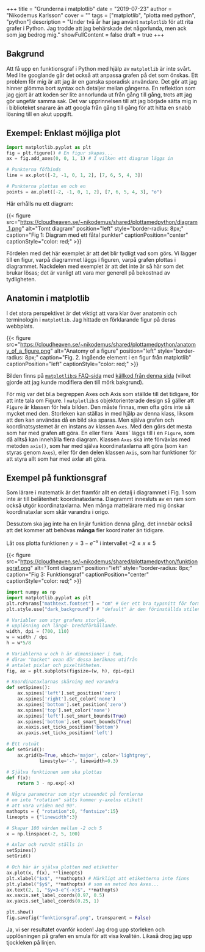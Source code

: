 +++
title = "Grunderna i matplotlib"
date = "2019-07-23"
author = "Nikodemus Karlsson"
cover = ""
tags = ["matplotlib", "plotta med python", "python"]
description = "Under två år har jag använt `matplotlib` för att rita grafer i Python. Jag trodde att jag behärskade det någorlunda, men ack som jag bedrog mig."
showFullContent = false
draft = true
+++
## Bakgrund
Att få upp en funktionsgraf i Python med hjälp av `matplotlib` är inte svårt.
Med lite googlande går det också att anpassa grafen på det som önskas. Ett
problem för mig är att jag är en ganska sporadisk användare. Det gör att jag
hinner glömma bort syntax och detaljer mellan gångerna. En reflektion som jag
gjort är att koden ser lite annorlunda ut från gång till gång, trots att jag gör
ungefär samma sak. Det var upprinnelsen till att jag började sätta mig in i
biblioteket snarare än att googla från gång till gång för att hitta en snabb
lösning till en akut uppgift.

## Exempel: Enklast möjliga plot
```python
import matplotlib.pyplot as plt
fig = plt.figure() # En figur skapas...
ax = fig.add_axes(0, 0, 1, 1) # I vilken ett diagram läggs in

# Punkterna föfbinds
line = ax.plot([-2, -1, 0, 1, 2], [7, 6, 5, 4, 3])

# Punkterna plottas en och en
points = ax.plot([-2, -1, 0, 1, 2], [7, 6, 5, 4, 3], "o")
```

Här erhålls nu ett diagram:

{{< figure src="https://cloudheaven.se/~nikodemus/shared/plottamedpython/diagram_1.png" alt="Tomt diagram" position="left" style="border-radius: 8px;" caption="Fig 1: Diagram med ett fåtal punkter" captionPosition="center" captionStyle="color: red;" >}}

Fördelen med det här exemplet är att det blir tydligt vad som görs. Vi lägger
till en figur, varpå diagrammet läggs i figuren, varpå grafen plottas i
diagrammet. Nackdelen med exemplet är att det inte är så här som det brukar
lösas; det är vanligt att vara mer generell på bekostnad av tydligheten.

## Anatomin i matplotlib
I det stora perspektivet är det viktigt att vara klar över anatomin och
terminologin i `matplotlib`. Jag hittade en förklarande figur på deras
webbplats.

{{< figure src="https://cloudheaven.se/~nikodemus/shared/plottamedpython/anatomy_of_a_figure.png" alt="Anatomy of a figure" position="left" style="border-radius: 8px;" caption="Fig. 2. Ingående element i en figur från matplotlib" captionPosition="left" captionStyle="color: red;" >}}

Bilden finns på [`matplotlib`:s FAQ-sida](https://matplotlib.org/faq/usage_faq.html) med [källkod från denna sida](https://matplotlib.org/3.1.0/gallery/showcase/anatomy.html) (vilket gjorde att jag kunde modifiera
den till mörk bakgrund).

För mig var det bl.a begreppen Axes och Axis som ställde till det tidigare, för
att inte tala om Figure. I `matplotlib`:s objektorienterade design så gäller
att `Figure` är klassen för hela bilden. Den måste finnas, men ofta görs inte
så mycket med den. Storleken kan ställas in med hjälp av denna klass, liksom
att den kan användas då en bild ska sparas. Men själva grafen och
koordinatsystemet är en instans av klassen `Axes`. Med den görs det mesta
som har med grafen att göra. En eller flera ´Axes´ läggs till i en `Figure`,
som då alltså kan innehålla flera diagram.
Klassen `Axes` ska inte förväxlas med metoden `axis()`, som har med själva
koordinataxlarna att göra (som kan styras genom `Axes`), eller för den delen
klassen `Axis`, som har funktioner för att styra allt som har med axlar
att göra.

## Exempel på funktionsgraf
Som lärare i matematik är det framför allt en detalj i diagrammet i Fig. 1
som inte är till belåtenhet: koordinataxlarna.
Diagrammt innesluts av en ram som också utgör koordinataxlarna. Men många
mattelärare med mig önskar koordinataxlar som skär varandra i origo.

Dessutom ska jag inte ha en linjär funktion denna gång, det innebär också
att det kommer att behövas **många** fler koordinater än tidigare.

Låt oss plotta funktionen $y=3-e^{-x}$ i intervallet $-2\leq x\leq 5$

{{< figure src="https://cloudheaven.se/~nikodemus/shared/plottamedpython/funktionsgraf.png" alt="Tomt diagram" position="left" style="border-radius: 8px;" caption="Fig 3: Funktionsgraf" captionPosition="center" captionStyle="color: red;" >}}

```python
import numpy as np
import matplotlib.pyplot as plt
plt.rcParams["mathtext.fontset"] = "cm" # Ger ett bra typsnitt för formler
plt.style.use("dark_background") # "default" är den förinställda stilen

# Variabler som styr grafens storlek,
# upplösning och längd- breddförhållande.
width, dpi = (700, 110)
w = width / dpi
h = w*5/8

# Variablerna w och h är dimensioner i tum,
# därav "hacket" ovan där dessa beräknas utifrån
# antalet pixlar och pixeltätheten.
fig, ax = plt.subplots(figsize=(w, h), dpi=dpi)

# Koordinataxlarnas skärning med varandra
def setSpines():
    ax.spines['left'].set_position('zero')
    ax.spines['right'].set_color('none')
    ax.spines['bottom'].set_position('zero')
    ax.spines['top'].set_color('none')
    ax.spines['left'].set_smart_bounds(True)
    ax.spines['bottom'].set_smart_bounds(True)
    ax.xaxis.set_ticks_position('bottom')
    ax.yaxis.set_ticks_position('left')

# Ett rutnät
def setGrid():
    ax.grid(b=True, which='major', color='lightgrey',
            linestyle='-', linewidth=0.3)

# Själva funktionen som ska plottas
def f(x):
    return 3 - np.exp(-x)

# Några parametrar som styr utseendet på formlerna
# om inte "rotation" sätts kommer y-axelns etikett
# att vara vriden med 90°.
mathopts = { "rotation":0, "fontsize":15}
lineopts = {"linewidth":3}

# Skapar 100 värden mellan -2 och 5
x = np.linspace(-2, 5, 100)

# Axlar och rutnät ställs in
setSpines()
setGrid()

# Och här är själva plotten med etiketter
ax.plot(x, f(x), **lineopts)
plt.xlabel("$x$", **mathopts) # Märkligt att etiketterna inte finns
plt.ylabel("$y$", **mathopts) # som en metod hos Axes...
ax.text(2, 1, "$y=3-e^{-x}$", **mathopts)
ax.xaxis.set_label_coords(0.97, 0.5)
ax.yaxis.set_label_coords(0.25, 1)

plt.show()
fig.savefig("funktionsgraf.png", transparent = False)
```
Ja, vi ser resultatet ovanför koden! Jag drog upp storleken och upplösningen
på grafen en smula för att visa kvalitén. Likaså drog jag upp tjockleken på
linjen.
